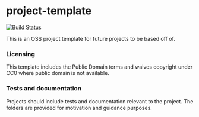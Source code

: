 # project-template

[![Build Status](https://travis-ci.org/dlapiduz/project-template.png?branch=master)](https://travis-ci.org/dlapiduz/project-template)

This is an OSS project template for future projects to be based off of.

### Licensing

This template includes the Public Domain terms and waives copyright under CC0 
where public domain is not available.

### Tests and documentation

Projects should include tests and documentation relevant to the project. 
The folders are provided for motivation and guidance purposes.
